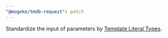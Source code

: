 ```yaml
---
"@mogeko/tmdb-request": patch
---
```


Standardize the input of parameters by [Template Literal Types](https://www.typescriptlang.org/docs/handbook/2/template-literal-types.html).
